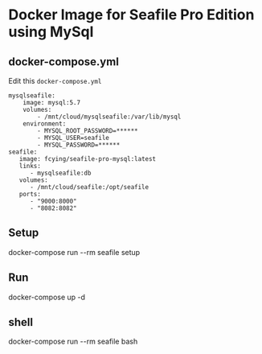 
# Docker Image for Seafile Pro Edition using MySql

## docker-compose.yml

Edit this `docker-compose.yml`
```
mysqlseafile:
    image: mysql:5.7
    volumes:
        - /mnt/cloud/mysqlseafile:/var/lib/mysql 
    environment:
        - MYSQL_ROOT_PASSWORD=******
        - MYSQL_USER=seafile
        - MYSQL_PASSWORD=******
seafile:
   image: fcying/seafile-pro-mysql:latest
   links:
      - mysqlseafile:db
   volumes:
      - /mnt/cloud/seafile:/opt/seafile
   ports:
      - "9000:8000"
      - "8082:8082"
```

## Setup

docker-compose run --rm seafile setup

## Run

docker-compose up -d

## shell

docker-compose run --rm seafile bash

